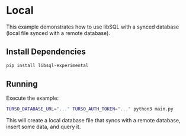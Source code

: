 # Local

This example demonstrates how to use libSQL with a synced database (local file synced with a remote database).

## Install Dependencies

```bash
pip install libsql-experimental
```

## Running

Execute the example:

```bash
TURSO_DATABASE_URL="..." TURSO_AUTH_TOKEN="..." python3 main.py
```

This will create a local database file that syncs with a remote database, insert some data, and query it.
